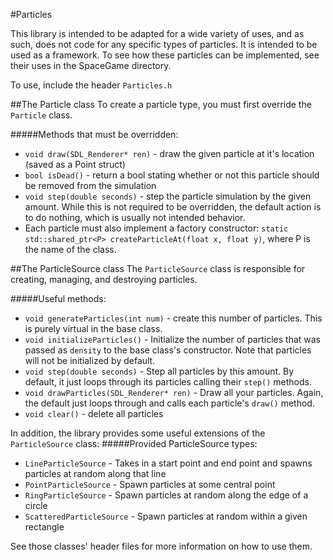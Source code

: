 #Particles

This library is intended to be adapted for a wide variety of uses, and as such, does not code for any specific types of particles. It is intended to be used as a framework. To see how these particles can be implemented, see their uses in the SpaceGame directory.

To use, include the header `Particles.h`

##The Particle class
To create a particle type, you must first override the `Particle` class.

#####Methods that must be overridden:
- `void draw(SDL_Renderer* ren)` - draw the given particle at it's location (saved as a Point struct)
- `bool isDead()` - return a bool stating whether or not this particle should be removed from the simulation
- `void step(double seconds)` - step the particle simulation by the given amount. While this is not required to be overridden, the default action is to do nothing, which is usually not intended behavior.
- Each particle must also implement a factory constructor: `static std::shared_ptr<P> createParticleAt(float x, float y)`, where P is the name of the class.

##The ParticleSource class
The `ParticleSource` class is responsible for creating, managing, and destroying particles.

#####Useful methods:
- `void generateParticles(int num)` - create this number of particles. This is purely virtual in the base class.
- `void initializeParticles()` - Initialize the number of particles that was passed as `density` to the base class's constructor. Note that particles will not be initialized by default.
- `void step(double seconds)` - Step all particles by this amount. By default, it just loops through its particles calling their `step()` methods.
- `void drawParticles(SDL_Renderer* ren)` - Draw all your particles. Again, the default just loops through and calls each particle's `draw()` method.
- `void clear()` - delete all particles

In addition, the library provides some useful extensions of the `ParticleSource` class:
#####Provided ParticleSource types:
- `LineParticleSource` - Takes in a start point and end point and spawns particles at random along that line
- `PointParticleSource` - Spawn particles at some central point
- `RingParticleSource` - Spawn particles at random along the edge of a circle
- `ScatteredParticleSource` - Spawn particles at random within a given rectangle

See those classes' header files for more information on how to use them.
